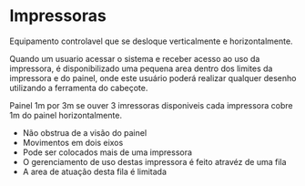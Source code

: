 # Impressoras
Equipamento controlavel que se desloque verticalmente e horizontalmente.

Quando um usuario acessar o sistema e receber acesso ao uso da impressora, é disponibilizado uma pequena area dentro dos limites da impressora e do painel, onde este usuário poderá realizar qualquer desenho utilizando a ferramenta do cabeçote.

Painel 1m por 3m se ouver 3 imressoras disponiveis cada impressora cobre 1m do painel horizontalmente.

- Não obstrua de a visão do painel
- Movimentos em dois eixos
- Pode ser colocados mais de uma impressora
- O gerenciamento de uso destas impressora é feito atravéz de uma fila
- A area de atuação desta fila é limitada
